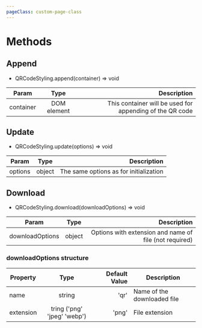 ```yaml
---
pageClass: custom-page-class
---
```


# Methods

## Append

- QRCodeStyling.append(container) => void

| Param     |    Type     |                                              Description |
| --------- | :---------: | -------------------------------------------------------: |
| container | DOM element | This container will be used for appending of the QR code |

## Update

- QRCodeStyling.update(options) => void

| Param   |  Type  |                            Description |
| ------- | :----: | -------------------------------------: |
| options | object | The same options as for initialization |

## Download

- QRCodeStyling.download(downloadOptions) => void

| Param           |  Type  |                                            Description |
| --------------- | :----: | -----------------------------------------------------: |
| downloadOptions | object | Options with extension and name of file (not required) |

### downloadOptions structure

| Property  |            Type             | Default Value | Description                 |
| --------- | :-------------------------: | ------------: | --------------------------- |
| name      |           string            |          'qr' | Name of the downloaded file |
| extension | tring ('png' 'jpeg' 'webp') |         'png' | File extension              |
